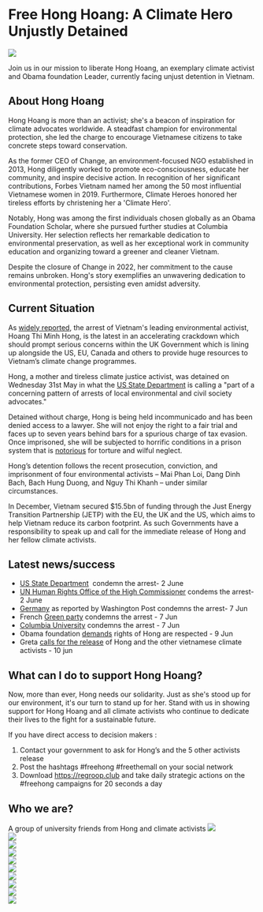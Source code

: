 # Free Hong Hoang: A Climate Hero Unjustly Detained

![](/img/graphics/hong.jpg)

Join us in our mission to liberate Hong Hoang, an exemplary climate activist and Obama foundation Leader, currently facing unjust detention in Vietnam.

## About Hong Hoang

Hong Hoang is more than an activist; she's a beacon of inspiration for climate advocates worldwide. A steadfast champion for environmental protection, she led the charge to encourage Vietnamese citizens to take concrete steps toward conservation.

As the former CEO of Change, an environment-focused NGO established in 2013, Hong diligently worked to promote eco-consciousness, educate her community, and inspire decisive action. In recognition of her significant contributions, Forbes Vietnam named her among the 50 most influential Vietnamese women in 2019. Furthermore, Climate Heroes honored her tireless efforts by christening her a 'Climate Hero'.

Notably, Hong was among the first individuals chosen globally as an Obama Foundation Scholar, where she pursued further studies at Columbia University. Her selection reflects her remarkable dedication to environmental preservation, as well as her exceptional work in community education and organizing toward a greener and cleaner Vietnam.

Despite the closure of Change in 2022, her commitment to the cause remains unbroken. Hong's story exemplifies an unwavering dedication to environmental protection, persisting even amidst adversity.

## Current Situation

As [widely reported](https://www.theguardian.com/world/2023/jun/02/vietnam-outcry-after-leading-climate-activist-arrested-accused-of-tax-evasion), the arrest of Vietnam's leading environmental activist, Hoang Thi Minh Hong, is the latest in an accelerating crackdown which should prompt serious concerns within the UK Government which is lining up alongside the US, EU, Canada and others to provide huge resources to Vietnam’s climate change programmes.

Hong, a mother and tireless climate justice activist, was detained on Wednesday 31st May in what the [US State Department](https://www.state.gov/on-the-detention-of-leaders-and-staff-of-vietnamese-environmental-civil-society-organization-change/) is calling a "part of a concerning pattern of arrests of local environmental and civil society advocates."

Detained without charge, Hong is being held incommunicado and has been denied access to a lawyer. She will not enjoy the right to a fair trial and faces up to seven years behind bars for a spurious charge of tax evasion. Once imprisoned, she will be subjected to horrific conditions in a prison system that is [notorious](https://www.nytimes.com/2017/08/12/world/asia/vietnam-prison-abuses.html) for torture and wilful neglect.

Hong’s detention follows the recent prosecution, conviction, and imprisonment of four environmental activists – Mai Phan Loi, Dang Dinh Bach, Bach Hung Duong, and Nguy Thi Khanh – under similar circumstances.

In December, Vietnam secured $15.5bn of funding through the Just Energy Transition Partnership (JETP) with the EU, the UK and the US, which aims to help Vietnam reduce its carbon footprint. As such Governments have a responsibility to speak up and call for the immediate release of Hong and her fellow climate activists.


## Latest news/success

- [US State Department](https://www.state.gov/on-the-detention-of-leaders-and-staff-of-vietnamese-environmental-civil-society-organization-change/)  condemn the arrest- 2 June
- [UN Human Rights Office of the High Commissioner](https://www.ohchr.org/en/press-briefing-notes/2023/06/viet-nam-detention-environmental-human-rights-defender-hoang-thi-minh) condems the arrest- 2 June
- [Germany](https://www.washingtonpost.com/world/2023/06/07/germany-vietnam-climate-activist-coal/f6f2c926-052c-11ee-b74a-5bdd335d4fa2_story.html) as reported by Washington Post condemns the arrest- 7 Jun
- French [Green party](https://www.eelv.fr/soutien-a-hong-hoang-activiste-pour-le-climat/) condemns the arrest - 7 Jun
- [Columbia University](https://news.columbia.edu/news/university-statement-arrest-hoang-thi-minh-hong) condemns the arrest - 7 Jun
- Obama foundation [demands](https://www.instagram.com/p/CtRU3RzuwWM/) rights of Hong are respected - 9 Jun
- Greta [calls for the release](https://twitter.com/GretaThunberg/status/1667492902736412673?s=20) of Hong and the other vietnamese climate activists - 10 jun

## What can I do to support Hong Hoang?

Now, more than ever, Hong needs our solidarity. Just as she's stood up for our environment, it's our turn to stand up for her. Stand with us in showing support for Hong Hoang and all climate activists who continue to dedicate their lives to the fight for a sustainable future.

If you have direct access to decision makers : 

1. Contact your government to ask for Hong’s and the 5 other activists release
2. Post the hashtags #freehong #freethemall on your social network
3. Download https://regroop.club and take daily strategic actions on the #freehong campaigns for 20 seconds a day


## Who we are?
A group of university friends from Hong and climate activists
![](/img/hong/4.png)  
![](/img/hong/1.jpeg)  
![](/img/hong/2.jpeg)  
![](/img/hong/3.jpeg)  
![](/img/hong/5.jpeg)  
![](/img/hong/6.jpeg)  
![](/img/hong/7.jpeg)  
![](/img/hong/8.jpeg)  
![](/img/hong/9.jpeg)  
![](/img/hong/10.jpeg)  